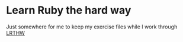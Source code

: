 # Learn Ruby the hard way

Just somewhere for me to keep my exercise files while I work through [LRTHW](http://ruby.learncodethehardway.org/)
